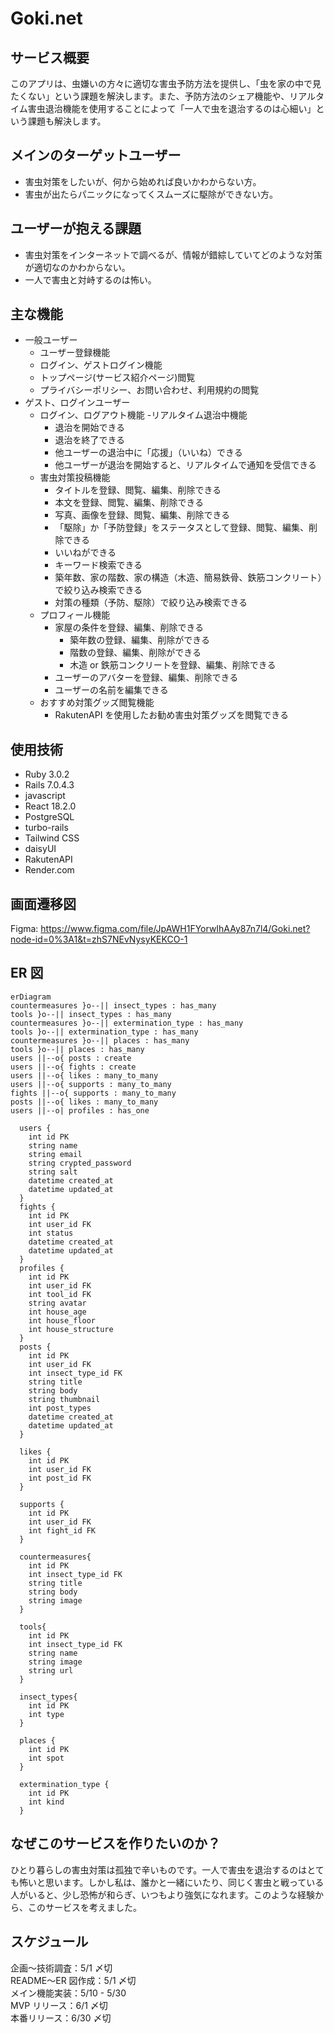 # Goki.net

## サービス概要

このアプリは、虫嫌いの方々に適切な害虫予防方法を提供し、「虫を家の中で見たくない」という課題を解決します。また、予防方法のシェア機能や、リアルタイム害虫退治機能を使用することによって「一人で虫を退治するのは心細い」という課題も解決します。

## メインのターゲットユーザー

- 害虫対策をしたいが、何から始めれば良いかわからない方。
- 害虫が出たらパニックになってくスムーズに駆除ができない方。

## ユーザーが抱える課題

- 害虫対策をインターネットで調べるが、情報が錯綜していてどのような対策が適切なのかわからない。
- 一人で害虫と対峙するのは怖い。

## 主な機能

- 一般ユーザー
  - ユーザー登録機能
  - ログイン、ゲストログイン機能
  - トップページ(サービス紹介ページ)閲覧
  - プライバシーポリシー、お問い合わせ、利用規約の閲覧
- ゲスト、ログインユーザー
  - ログイン、ログアウト機能 -リアルタイム退治中機能
    - 退治を開始できる
    - 退治を終了できる
    - 他ユーザーの退治中に「応援」（いいね）できる
    - 他ユーザーが退治を開始すると、リアルタイムで通知を受信できる
  - 害虫対策投稿機能
    - タイトルを登録、閲覧、編集、削除できる
    - 本文を登録、閲覧、編集、削除できる
    - 写真、画像を登録、閲覧、編集、削除できる
    - 「駆除」か「予防登録」をステータスとして登録、閲覧、編集、削除できる
    - いいねができる
    - キーワード検索できる
    - 築年数、家の階数、家の構造（木造、簡易鉄骨、鉄筋コンクリート）で絞り込み検索できる
    - 対策の種類（予防、駆除）で絞り込み検索できる
  - プロフィール機能
    - 家屋の条件を登録、編集、削除できる
      - 築年数の登録、編集、削除ができる
      - 階数の登録、編集、削除ができる
      - 木造 or 鉄筋コンクリートを登録、編集、削除できる
    - ユーザーのアバターを登録、編集、削除できる
    - ユーザーの名前を編集できる
  - おすすめ対策グッズ閲覧機能
    - RakutenAPI を使用したお勧め害虫対策グッズを閲覧できる

## 使用技術

- Ruby 3.0.2
- Rails 7.0.4.3
- javascript
- React 18.2.0
- PostgreSQL
- turbo-rails
- Tailwind CSS
- daisyUI
- RakutenAPI
- Render.com

## 画面遷移図

Figma: https://www.figma.com/file/JpAWH1FYorwIhAAy87n7l4/Goki.net?node-id=0%3A1&t=zhS7NEvNysyKEKCO-1

## ER 図

```mermaid
erDiagram
countermeasures }o--|| insect_types : has_many
tools }o--|| insect_types : has_many
countermeasures }o--|| extermination_type : has_many
tools }o--|| extermination_type : has_many
countermeasures }o--|| places : has_many
tools }o--|| places : has_many
users ||--o{ posts : create
users ||--o{ fights : create
users ||--o{ likes : many_to_many
users ||--o{ supports : many_to_many
fights ||--o{ supports : many_to_many
posts ||--o{ likes : many_to_many
users ||--o| profiles : has_one

  users {
    int id PK
    string name
    string email
    string crypted_password
    string salt
    datetime created_at
    datetime updated_at
  }
  fights {
    int id PK
    int user_id FK
    int status
    datetime created_at
    datetime updated_at
  }
  profiles {
    int id PK
    int user_id FK
    int tool_id FK
    string avatar
    int house_age
    int house_floor
    int house_structure
  }
  posts {
    int id PK
    int user_id FK
    int insect_type_id FK
    string title
    string body
    string thumbnail
    int post_types
    datetime created_at
    datetime updated_at
  }

  likes {
    int id PK
    int user_id FK
    int post_id FK
  }

  supports {
    int id PK
    int user_id FK
    int fight_id FK
  }

  countermeasures{
    int id PK
    int insect_type_id FK
    string title
    string body
    string image
  }

  tools{
    int id PK
    int insect_type_id FK
    string name
    string image
    string url
  }

  insect_types{
    int id PK
    int type
  }

  places {
    int id PK
    int spot
  }

  extermination_type {
    int id PK
    int kind
  }

```

## なぜこのサービスを作りたいのか？

ひとり暮らしの害虫対策は孤独で辛いものです。一人で害虫を退治するのはとても怖いと思います。しかし私は、誰かと一緒にいたり、同じく害虫と戦っている人がいると、少し恐怖が和らぎ、いつもより強気になれます。このような経験から、このサービスを考えました。

## スケジュール

企画〜技術調査：5/1 〆切</br>
README〜ER 図作成：5/1 〆切</br>
メイン機能実装：5/10 - 5/30</br>
MVP リリース：6/1 〆切</br>
本番リリース：6/30 〆切</br>
